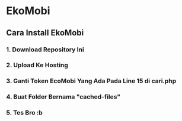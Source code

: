 # EkoMobi
## Cara Install EkoMobi
### 1. Download Repository Ini
### 2. Upload Ke Hosting
### 3. Ganti Token EcoMobi Yang Ada Pada Line 15 di cari.php
### 4. Buat Folder Bernama "cached-files"
### 5. Tes Bro :b
